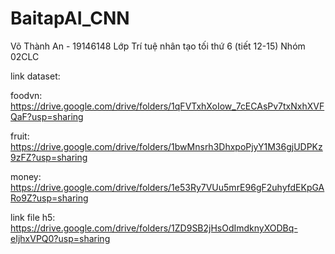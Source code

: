# BaitapAI_CNN
Võ Thành An - 19146148
Lớp Trí tuệ nhân tạo tối thứ 6 (tiết 12-15)
Nhóm 02CLC


link dataset:

  foodvn: https://drive.google.com/drive/folders/1qFVTxhXoIow_7cECAsPv7txNxhXVFQaF?usp=sharing
  
  fruit: https://drive.google.com/drive/folders/1bwMnsrh3DhxpoPjyY1M36gjUDPKz9zFZ?usp=sharing
  
  money: https://drive.google.com/drive/folders/1e53Ry7VUu5mrE96gF2uhyfdEKpGARo9Z?usp=sharing
 
 link file h5:
  https://drive.google.com/drive/folders/1ZD9SB2jHsOdImdknyXODBq-eIjhxVPQ0?usp=sharing
